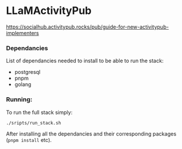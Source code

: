 # LLaMActivityPub

https://socialhub.activitypub.rocks/pub/guide-for-new-activitypub-implementers

### Dependancies
List of dependancies needed to install to be able to run the stack:
* postgresql
* pnpm
* golang

### Running:
To run the full stack simply:
```bash
./sripts/run_stack.sh
```

After installing all the dependancies and their corresponding packages (`pnpm install` etc).

